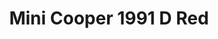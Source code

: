 ---
    title: Mini Cooper 1991 D Red
    slug: Mini-Cooper-1991-D-Red
    description:
    code: Mini-Cooper-1991-D-Red
    image: https://cmdiy-archive.s3.us-east-1.amazonaws.com/adverts/images/Mini+Cooper+1991+D+Red.jpeg
    download: https://cmdiy-archive.s3.us-east-1.amazonaws.com/adverts/documents/Mini+Cooper+1991+D+Red.pdf
---